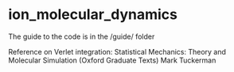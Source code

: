 ion_molecular_dynamics
======================

The guide to the code is in the /guide/ folder

Reference on Verlet integration: Statistical Mechanics: Theory and Molecular Simulation (Oxford Graduate Texts) Mark Tuckerman